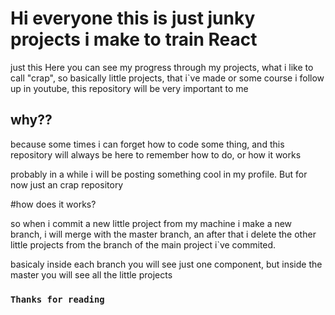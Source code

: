# Hi everyone this is just junky projects i make to train React

just this Here you can see my progress through my projects, what i like to call "crap", so basically little projects, that i`ve made or some course i follow up in youtube, this repository will be very important to me

## why??

because some times i can forget how to code some thing, and this repository will always be here to remember how to do, or how it works

probably in a while i will be posting something cool in my profile. But for now just an crap repository 

#how does it works?

so when i commit a new little project from my machine i make a new branch, i will merge with the master branch, an after that i delete the other little projects from the branch of the main project i`ve commited.

basicaly inside each branch you will see just one component, but inside the master you will see all the little projects

### `Thanks for reading`


